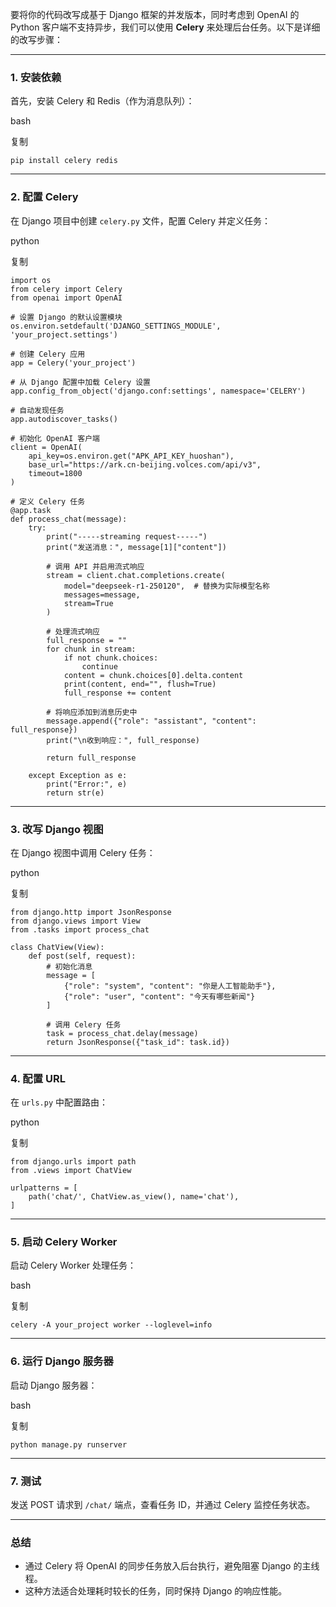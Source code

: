 要将你的代码改写成基于 Django 框架的并发版本，同时考虑到 OpenAI 的 Python 客户端不支持异步，我们可以使用 **Celery** 来处理后台任务。以下是详细的改写步骤：

------

### **1. 安装依赖**

首先，安装 Celery 和 Redis（作为消息队列）：

bash

复制

```
pip install celery redis
```

------

### **2. 配置 Celery**

在 Django 项目中创建 `celery.py` 文件，配置 Celery 并定义任务：

python

复制

```
import os
from celery import Celery
from openai import OpenAI

# 设置 Django 的默认设置模块
os.environ.setdefault('DJANGO_SETTINGS_MODULE', 'your_project.settings')

# 创建 Celery 应用
app = Celery('your_project')

# 从 Django 配置中加载 Celery 设置
app.config_from_object('django.conf:settings', namespace='CELERY')

# 自动发现任务
app.autodiscover_tasks()

# 初始化 OpenAI 客户端
client = OpenAI(
    api_key=os.environ.get("APK_API_KEY_huoshan"),
    base_url="https://ark.cn-beijing.volces.com/api/v3",
    timeout=1800
)

# 定义 Celery 任务
@app.task
def process_chat(message):
    try:
        print("-----streaming request-----")
        print("发送消息：", message[1]["content"])

        # 调用 API 并启用流式响应
        stream = client.chat.completions.create(
            model="deepseek-r1-250120",  # 替换为实际模型名称
            messages=message,
            stream=True
        )

        # 处理流式响应
        full_response = ""
        for chunk in stream:
            if not chunk.choices:
                continue
            content = chunk.choices[0].delta.content
            print(content, end="", flush=True)
            full_response += content

        # 将响应添加到消息历史中
        message.append({"role": "assistant", "content": full_response})
        print("\n收到响应：", full_response)

        return full_response

    except Exception as e:
        print("Error:", e)
        return str(e)
```

------

### **3. 改写 Django 视图**

在 Django 视图中调用 Celery 任务：

python

复制

```
from django.http import JsonResponse
from django.views import View
from .tasks import process_chat

class ChatView(View):
    def post(self, request):
        # 初始化消息
        message = [
            {"role": "system", "content": "你是人工智能助手"},
            {"role": "user", "content": "今天有哪些新闻"}
        ]

        # 调用 Celery 任务
        task = process_chat.delay(message)
        return JsonResponse({"task_id": task.id})
```

------

### **4. 配置 URL**

在 `urls.py` 中配置路由：

python

复制

```
from django.urls import path
from .views import ChatView

urlpatterns = [
    path('chat/', ChatView.as_view(), name='chat'),
]
```

------

### **5. 启动 Celery Worker**

启动 Celery Worker 处理任务：

bash

复制

```
celery -A your_project worker --loglevel=info
```

------

### **6. 运行 Django 服务器**

启动 Django 服务器：

bash

复制

```
python manage.py runserver
```

------

### **7. 测试**

发送 POST 请求到 `/chat/` 端点，查看任务 ID，并通过 Celery 监控任务状态。

------

### **总结**

- 通过 Celery 将 OpenAI 的同步任务放入后台执行，避免阻塞 Django 的主线程。
- 这种方法适合处理耗时较长的任务，同时保持 Django 的响应性能。